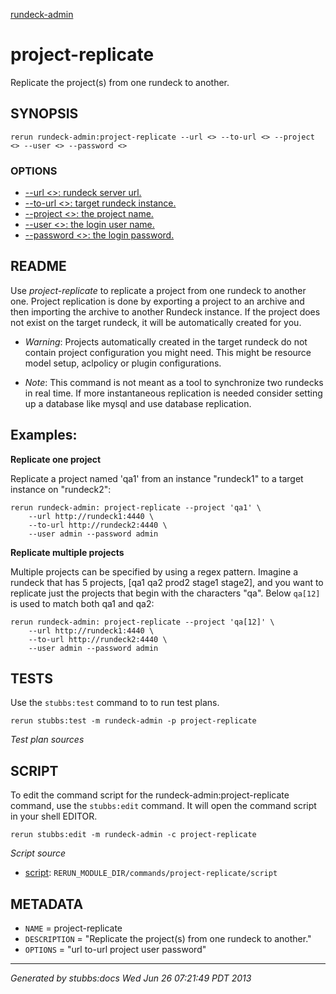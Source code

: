 [rundeck-admin](../../index.html)
# project-replicate 

Replicate the project(s) from one rundeck to another.

## SYNOPSIS

    rerun rundeck-admin:project-replicate --url <> --to-url <> --project <> --user <> --password <>

### OPTIONS

* [    --url <>: rundeck server url.](../../options/url/index.html)
* [    --to-url <>: target rundeck instance.](../../options/to-url/index.html)
* [    --project <>: the project name.](../../options/project/index.html)
* [    --user <>: the login user name.](../../options/user/index.html)
* [    --password <>: the login password.](../../options/password/index.html)

## README

Use *project-replicate* to replicate a project from one
rundeck to another one. Project replication is done by exporting
a project to an archive and then importing the archive to
another Rundeck instance.
If the project does not exist on the target rundeck,
it will be automatically created for you.

+ *Warning*: Projects automatically created in the target rundeck do
not contain project configuration you might need. This might
be resource model setup, aclpolicy or plugin configurations.

+ *Note*: This command is not meant as a tool to synchronize
two rundecks in real time. If more instantaneous replication
is needed consider setting up a database like mysql and 
use database replication.

Examples:
---------

**Replicate one project**

Replicate a project named 'qa1' from an instance "rundeck1" to 
a target instance on "rundeck2":

    rerun rundeck-admin: project-replicate --project 'qa1' \
        --url http://rundeck1:4440 \
        --to-url http://rundeck2:4440 \
        --user admin --password admin

**Replicate multiple projects**

Multiple projects can be specified by using a regex pattern.
Imagine a rundeck that has 5 projects, [qa1 qa2 prod2 stage1 stage2],
and you want to replicate just the projects that begin with the
characters "qa". Below `qa[12]` is used to match both qa1 and qa2:

    rerun rundeck-admin: project-replicate --project 'qa[12]' \
        --url http://rundeck1:4440 \
        --to-url http://rundeck2:4440 \
        --user admin --password admin

## TESTS

Use the `stubbs:test` command to to run test plans.

    rerun stubbs:test -m rundeck-admin -p project-replicate

*Test plan sources*



## SCRIPT

To edit the command script for the rundeck-admin:project-replicate command, 
use the `stubbs:edit`
command. It will open the command script in your shell EDITOR.

    rerun stubbs:edit -m rundeck-admin -c project-replicate

*Script source*

* [script](script.html): `RERUN_MODULE_DIR/commands/project-replicate/script`

## METADATA

* `NAME` = project-replicate
* `DESCRIPTION` = "Replicate the project(s) from one rundeck to another."
* `OPTIONS` = "url to-url project user password"

----

*Generated by stubbs:docs Wed Jun 26 07:21:49 PDT 2013*

